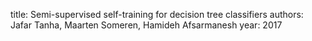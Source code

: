 
title: Semi-supervised self-training for decision tree classifiers
authors: Jafar Tanha, Maarten Someren, Hamideh Afsarmanesh
year: 2017


